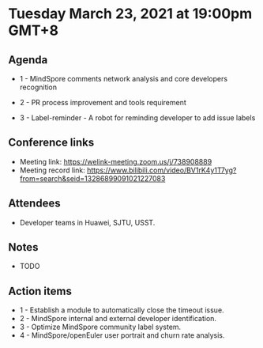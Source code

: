 # Tuesday March 23, 2021 at 19:00pm GMT+8

## Agenda

* 1 - MindSpore comments network analysis and core developers recognition

* 2 - PR process improvement and tools requirement

* 3 - Label-reminder - A robot for reminding developer to add issue labels

## Conference links

* Meeting link: https://welink-meeting.zoom.us/j/738908889
* Meeting record link: https://www.bilibili.com/video/BV1rK4y1T7yg?from=search&seid=13286899091021227083

## Attendees

* Developer teams in Huawei, SJTU, USST.

## Notes

* TODO

## Action items

* 1 - Establish a module to automatically close the timeout issue.
* 2 - MindSpore internal and external developer identification.
* 3 - Optimize MindSpore community label system.
* 4 - MindSpore/openEuler user portrait and churn rate analysis.
